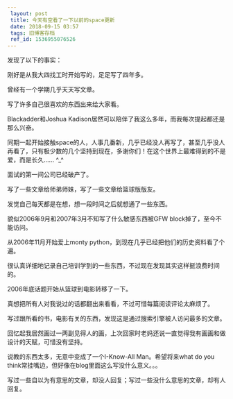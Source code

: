 ```yaml
---
 layout: post
 title: 今天有空看了一下以前的space更新
 date: 2018-09-15 03:57
 tags: 旧博客存档
 ref_id: 1536955076526
---
```

发现了以下的事实：

刚好是从我大四找工时开始写的，足足写了四年多。

曾经有一个学期几乎天天写文章。

写了许多自己很喜欢的东西出来给大家看。

Blackadder和Joshua Kadison居然可以陪伴了我这么多年，而我每次提起都还是那么兴奋。

同期一起开始接触space的人，人事几番新，几乎已经没人再写了，甚至几乎没人再看了，只有极少数的几个坚持到现在，多谢你们！在这个世界上最难得到的不是爱，而是长久……
^_^

面试的第一间公司已经破产了。

写了一些文章给师弟师妹，写了一些文章给篮球版版友。

发觉自己每天都是在想，想一段时间之后就想通了一些东西。

貌似2006年9月和2007年3月不知写了什么敏感东西被GFW block掉了，至今不能访问。

从2006年11月开始爱上monty python，到现在几乎已经把他们的历史资料看了个遍。

很认真详细地记录自己培训学到的一些东西，不过现在发现其实这样挺浪费时间的。

2006年底话题开始从篮球到电影转移了一下。

真想把所有人对我说过的话都翻出来看看，不过可惜每篇阅读评论太麻烦了。

写过跟所看的书，电影有关的东西，发现这是通过搜索引擎被人访问最多的文章。

回忆起我居然画过一两副见得人的画，上次回家时老妈还说一直觉得我有画画和做设计的天赋，可惜没有坚持。

说教的东西太多，无意中变成了一个I-Know-All Man。希望将来what do you think常挂嘴边，但好像在blog里面这么写没什么意义。。。

写过一些自以为有意思的文章，却没人回复；写过一些没什么意思的文章，却有人回复。

